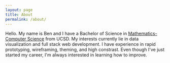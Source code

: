 ```yaml
---
layout: page
title: About
permalink: /about/
---
```


Hello. My name is Ben and I have a Bachelor of Science in [Mathematics-Computer Science](https://www.math.ucsd.edu/~handbook/undergraduate/ma30-math-computer-science-b-s/) from UCSD. My interests currently lie in data visualization and full stack web development. I have experience in rapid prototyping, wireframing, theming, and high constrast. Even though I've just started my career, I'm always interested in learning how to improve.
